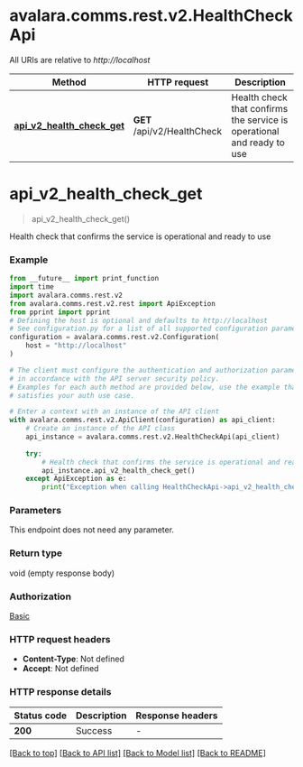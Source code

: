 # avalara.comms.rest.v2.HealthCheckApi

All URIs are relative to *http://localhost*

Method | HTTP request | Description
------------- | ------------- | -------------
[**api_v2_health_check_get**](HealthCheckApi.md#api_v2_health_check_get) | **GET** /api/v2/HealthCheck | Health check that confirms the service is operational and ready to use


# **api_v2_health_check_get**
> api_v2_health_check_get()

Health check that confirms the service is operational and ready to use

### Example

```python
from __future__ import print_function
import time
import avalara.comms.rest.v2
from avalara.comms.rest.v2.rest import ApiException
from pprint import pprint
# Defining the host is optional and defaults to http://localhost
# See configuration.py for a list of all supported configuration parameters.
configuration = avalara.comms.rest.v2.Configuration(
    host = "http://localhost"
)

# The client must configure the authentication and authorization parameters
# in accordance with the API server security policy.
# Examples for each auth method are provided below, use the example that
# satisfies your auth use case.

# Enter a context with an instance of the API client
with avalara.comms.rest.v2.ApiClient(configuration) as api_client:
    # Create an instance of the API class
    api_instance = avalara.comms.rest.v2.HealthCheckApi(api_client)
    
    try:
        # Health check that confirms the service is operational and ready to use
        api_instance.api_v2_health_check_get()
    except ApiException as e:
        print("Exception when calling HealthCheckApi->api_v2_health_check_get: %s\n" % e)
```

### Parameters
This endpoint does not need any parameter.

### Return type

void (empty response body)

### Authorization

[Basic](../README.md#Basic)

### HTTP request headers

 - **Content-Type**: Not defined
 - **Accept**: Not defined

### HTTP response details
| Status code | Description | Response headers |
|-------------|-------------|------------------|
**200** | Success |  -  |

[[Back to top]](#) [[Back to API list]](../README.md#documentation-for-api-endpoints) [[Back to Model list]](../README.md#documentation-for-models) [[Back to README]](../README.md)

